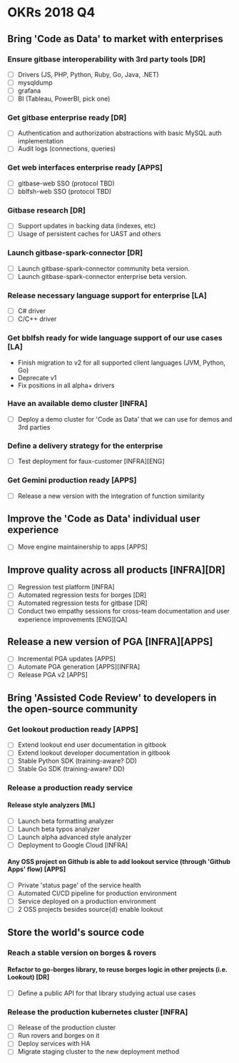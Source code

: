 # OKRs 2018 Q4

## Bring 'Code as Data' to market with enterprises

### Ensure gitbase interoperability with 3rd party tools [DR]

- [ ] Drivers (JS, PHP, Python, Ruby, Go, Java, .NET)
- [ ] mysqldump
- [ ] grafana
- [ ] BI (Tableau, PowerBI, pick one)

### Get gitbase enterprise ready [DR]

- [ ] Authentication and authorization abstractions with basic MySQL auth implementation
- [ ] Audit logs (connections, queries)

### Get web interfaces enterprise ready [APPS]

- [ ] gitbase-web SSO (protocol TBD)
- [ ] bblfsh-web SSO (protocol TBD)

### Gitbase research [DR]

- [ ] Support updates in backing data (indexes, etc)
- [ ] Usage of persistent caches for UAST and others

### Launch gitbase-spark-connector [DR]

- [ ] Launch gitbase-spark-connector community beta version.
- [ ] Launch gitbase-spark-connector enterprise beta version.

### Release necessary language support for enterprise [LA]

- [ ] C# driver
- [ ] C/C++ driver

### Get bblfsh ready for wide language support of our use cases [LA]

- Finish migration to v2 for all supported client languages (JVM, Python, Go)
- Deprecate v1
- Fix positions in all alpha+ drivers

### Have an available demo cluster [INFRA]

- [ ] Deploy a demo cluster for 'Code as Data' that we can use for demos and 3rd parties

### Define a delivery strategy for the enterprise

- [ ] Test deployment for faux-customer [INFRA][ENG]

### Get Gemini production ready [APPS]

- [ ] Release a new version with the integration of function similarity

## Improve the 'Code as Data' individual user experience

- [ ] Move engine maintainership to apps [APPS]

## Improve quality across all products [INFRA][DR]

- [ ] Regression test platform [INFRA]
- [ ] Automated regression tests for borges [DR]
- [ ] Automated regression tests for gitbase [DR]
- [ ] Conduct two empathy sessions for cross-team documentation and user experience improvements [ENG][QA]

## Release a new version of PGA [INFRA][APPS]

- [ ] Incremental PGA updates [APPS]
- [ ] Automate PGA generation [APPS][INFRA]
- [ ] Release PGA v2 [APPS]

## Bring 'Assisted Code Review' to developers in the open-source community

### Get lookout production ready [APPS]

- [ ] Extend lookout end user documentation in gitbook
- [ ] Extend lookout developer documentation in gitbook
- [ ] Stable Python SDK (training-aware? DD)
- [ ] Stable Go SDK (training-aware? DD)

### Release a production ready service

#### Release style analyzers [ML]

- [ ] Launch beta formatting analyzer
- [ ] Launch beta typos analyzer
- [ ] Launch alpha advanced style analyzer
- [ ] Deployment to Google Cloud [INFRA]

#### Any OSS project on Github is able to add lookout service (through 'Github Apps' flow) [APPS]

- [ ] Private 'status page' of the service health
- [ ] Automated CI/CD pipeline for production environment
- [ ] Service deployed on a production environment
- [ ] 2 OSS projects besides source{d} enable lookout

## Store the world's source code

### Reach a stable version on borges & rovers

#### Refactor to go-borges library, to reuse borges logic in other projects (i.e. Lookout) [DR]

- [ ] Define a public API for that library studying actual use cases

### Release the production kubernetes cluster [INFRA]

- [ ] Release of the production cluster
- [ ] Run rovers and borges on it
- [ ] Deploy services with HA
- [ ] Migrate staging cluster to the new deployment method
